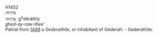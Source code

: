 <body>
  <p>H1452<br>  גּדרתי  <br> גְּדֵרָתִי  ‎  g<sup>e</sup>dêrâthı̂y  <br><i>ghed-ay-raw-thee‘ </i><br>Patrial from <a href="h1449.htm">1449</a>  a <i>Gederathite</i>, or inhabitant of Gederah: - Gederathite.<br></p>
 </body>